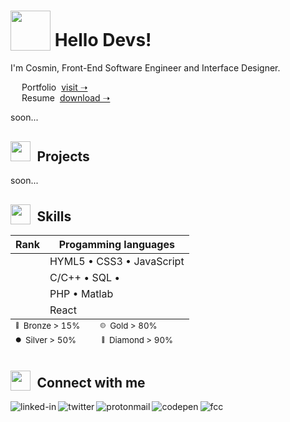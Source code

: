 <!-- # <sub><img src = "https://i.postimg.cc/dtLRKm2z/robot2.gif" width = 100px></sub> Hi Devs, let's build the future of digital! -->
# <sub><img src = "https://i.postimg.cc/hvFNn3kt/rocket2.gif" width = 64px></sub> Hello Devs!
<!-- # <sub><img src = "https://i.postimg.cc/85QQ8Qys/earth.gif" width = 64px></sub> Hi Devs, let's build the future of digital!  -->

I'm Cosmin, Front-End Software Engineer and Interface Designer. <br>

&emsp; Portfolio&nbsp; [visit &#10141;](https://www.linkedin.com/in/cosmin-moldovan/) <br>
&emsp; Resume&nbsp; [download &#10141;](https://www.linkedin.com/in/cosmin-moldovan/) <br>

soon...
<!-- 🖥️ -->
##  <img src = "https://s9.gifyu.com/images/folder10d324063e782113.gif" width = 32px>&ensp;Projects

soon...
<!-- ⚔️ -->
<!-- ## <img src = "https://drive.google.com/uc?id=175YFQc64tSyE9GSMyLjjDAKj3Agh9031" width = 28px>&ensp;Skills -->
## <sub><img src = "https://i.postimg.cc/Vk7xDbQf/code.gif" width = 32px></sub>&ensp;Skills
<table>
  <thead>
    <tr>
      <th>Rank</th>
      <th>Progamming languages</th>
    </tr>
  </thead>
  <tbody>
    <tr>
      <td align="center">
        <sub><img src="https://i.postimg.cc/G2xr958X/diamond-shield.png" width="16px"></sub>
      </td>
      <td>
        HYML5 &bull; CSS3 &bull; JavaScript
      </td>
    </tr>
    <tr>
      <td align="center">
        <sub><img src="https://i.postimg.cc/NMJmhpsz/gold-shield.png" width="16px"></sub>
      </td>
      <td>
        C/C++ &bull; SQL &bull;
      </td>
    </tr>
    <tr>
      <td align="center">
        <sub><img src="https://i.postimg.cc/wMnNMMs5/silver-shield.png" width="16px"></sub>
      </td>
      <td>
        PHP &bull; Matlab
      </td>
    </tr>
    <tr>
      <td align="center">
        <sub><img src="https://i.postimg.cc/SRn8mCjN/bronze-shield.png" width="16px"></sub>
      </td>
      <td>
        React
      </td>
    </tr>
  </tbody>
  <tfoot>
    <tr>
      <td colspan="2">
          <sup><sup><sub>🔴</sub></sup>&ensp;Bronze > 15%</sup></sup>&emsp;&emsp;<sup><sup><sub>🟡</sub></sup>&ensp;Gold > 80%</sup><br>
          <sup><sup><sub>⚫</sub></sup>&ensp;Silver > 50%</sup></sup>&emsp;&emsp;&ensp;<sup><sup><sub>🔵</sub></sup>&ensp;Diamond > 90%</sup>
      </td/>
    </tr>
  </tfoot>
</table>

<!-- 👥 -->
##  <sub><img src = "https://i.postimg.cc/k4f5Z7rm/chat.gif" width = 32px></sub>&ensp;Connect with me 

[<img align="left" alt="linked-in" src="https://img.shields.io/badge/linkedin-%230077B5.svg?&style=for-the-badge&logo=linkedin&logoColor=white" />](https://www.linkedin.com/in/cosmin-moldovan/)

[<img align="left" alt="twitter" src="https://img.shields.io/badge/twitter-%231DA1F2.svg?&style=for-the-badge&logo=twitter&logoColor=white" />](https://twitter.com/_cosminmoldovan)

[<img align="left" alt="protonmail" src="https://img.shields.io/badge/ProtonMail-8B89CC?style=for-the-badge&logo=protonmail&logoColor=white" />](mailto:cosmin.moldovan@prrotonmail.com)

[<img align="left" alt="codepen" src="https://img.shields.io/badge/Codepen-000000?style=for-the-badge&logo=codepen&logoColor=white" />](https://codepen.io/cosmin-moldovan)

[<img align="left" alt="fcc" src="https://img.shields.io/badge/free%20code%20camp-27273D?style=for-the-badge&logo=freecodecamp&logoColor=white" />](https://www.freecodecamp.org/cosmin-moldovan)
